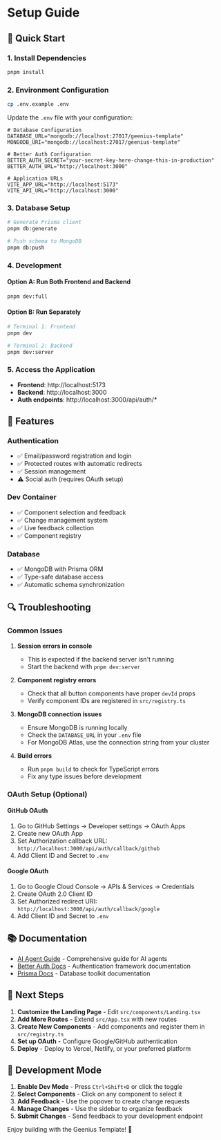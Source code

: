 # Setup Guide

## 🚀 Quick Start

### 1. Install Dependencies
```bash
pnpm install
```

### 2. Environment Configuration
```bash
cp .env.example .env
```

Update the `.env` file with your configuration:

```env
# Database Configuration
DATABASE_URL="mongodb://localhost:27017/geenius-template"
MONGODB_URI="mongodb://localhost:27017/geenius-template"

# Better Auth Configuration
BETTER_AUTH_SECRET="your-secret-key-here-change-this-in-production"
BETTER_AUTH_URL="http://localhost:3000"

# Application URLs
VITE_APP_URL="http://localhost:5173"
VITE_API_URL="http://localhost:3000"
```

### 3. Database Setup
```bash
# Generate Prisma client
pnpm db:generate

# Push schema to MongoDB
pnpm db:push
```

### 4. Development

#### Option A: Run Both Frontend and Backend
```bash
pnpm dev:full
```

#### Option B: Run Separately
```bash
# Terminal 1: Frontend
pnpm dev

# Terminal 2: Backend
pnpm dev:server
```

### 5. Access the Application

- **Frontend**: http://localhost:5173
- **Backend**: http://localhost:3000
- **Auth endpoints**: http://localhost:3000/api/auth/*

## 🔧 Features

### Authentication
- ✅ Email/password registration and login
- ✅ Protected routes with automatic redirects
- ✅ Session management
- ⚠️ Social auth (requires OAuth setup)

### Dev Container
- ✅ Component selection and feedback
- ✅ Change management system
- ✅ Live feedback collection
- ✅ Component registry

### Database
- ✅ MongoDB with Prisma ORM
- ✅ Type-safe database access
- ✅ Automatic schema synchronization

## 🔍 Troubleshooting

### Common Issues

1. **Session errors in console**
   - This is expected if the backend server isn't running
   - Start the backend with `pnpm dev:server`

2. **Component registry errors**
   - Check that all button components have proper `devId` props
   - Verify component IDs are registered in `src/registry.ts`

3. **MongoDB connection issues**
   - Ensure MongoDB is running locally
   - Check the `DATABASE_URL` in your `.env` file
   - For MongoDB Atlas, use the connection string from your cluster

4. **Build errors**
   - Run `pnpm build` to check for TypeScript errors
   - Fix any type issues before development

### OAuth Setup (Optional)

#### GitHub OAuth
1. Go to GitHub Settings → Developer settings → OAuth Apps
2. Create new OAuth App
3. Set Authorization callback URL: `http://localhost:3000/api/auth/callback/github`
4. Add Client ID and Secret to `.env`

#### Google OAuth
1. Go to Google Cloud Console → APIs & Services → Credentials
2. Create OAuth 2.0 Client ID
3. Set Authorized redirect URI: `http://localhost:3000/api/auth/callback/google`
4. Add Client ID and Secret to `.env`

## 📚 Documentation

- [AI Agent Guide](./AI_AGENT_GUIDE.md) - Comprehensive guide for AI agents
- [Better Auth Docs](https://better-auth.com) - Authentication framework documentation
- [Prisma Docs](https://www.prisma.io/docs) - Database toolkit documentation

## 🎯 Next Steps

1. **Customize the Landing Page** - Edit `src/components/Landing.tsx`
2. **Add More Routes** - Extend `src/App.tsx` with new routes
3. **Create New Components** - Add components and register them in `src/registry.ts`
4. **Set up OAuth** - Configure Google/GitHub authentication
5. **Deploy** - Deploy to Vercel, Netlify, or your preferred platform

## 🤝 Development Mode

1. **Enable Dev Mode** - Press `Ctrl+Shift+D` or click the toggle
2. **Select Components** - Click on any component to select it
3. **Add Feedback** - Use the popover to create change requests
4. **Manage Changes** - Use the sidebar to organize feedback
5. **Submit Changes** - Send feedback to your development endpoint

Enjoy building with the Geenius Template! 🚀